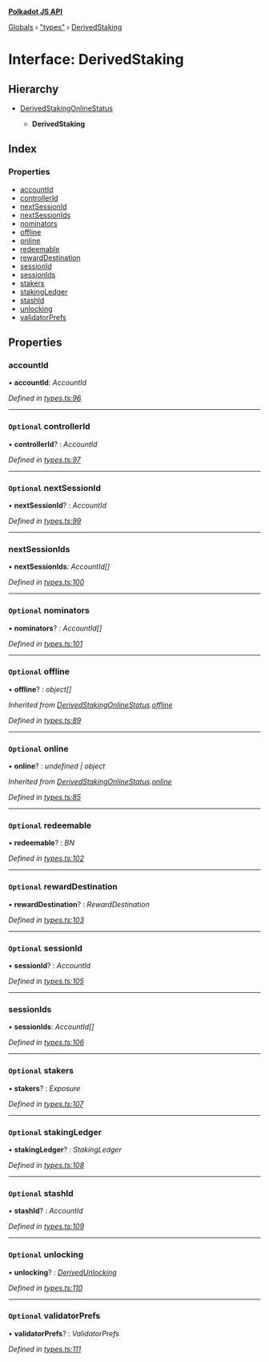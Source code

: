 **[Polkadot JS API](../README.md)**

[Globals](../globals.md) › ["types"](../modules/_types_.md) › [DerivedStaking](_types_.derivedstaking.md)

# Interface: DerivedStaking

## Hierarchy

* [DerivedStakingOnlineStatus](_types_.derivedstakingonlinestatus.md)

  * **DerivedStaking**

## Index

### Properties

* [accountId](_types_.derivedstaking.md#accountid)
* [controllerId](_types_.derivedstaking.md#optional-controllerid)
* [nextSessionId](_types_.derivedstaking.md#optional-nextsessionid)
* [nextSessionIds](_types_.derivedstaking.md#nextsessionids)
* [nominators](_types_.derivedstaking.md#optional-nominators)
* [offline](_types_.derivedstaking.md#optional-offline)
* [online](_types_.derivedstaking.md#optional-online)
* [redeemable](_types_.derivedstaking.md#optional-redeemable)
* [rewardDestination](_types_.derivedstaking.md#optional-rewarddestination)
* [sessionId](_types_.derivedstaking.md#optional-sessionid)
* [sessionIds](_types_.derivedstaking.md#sessionids)
* [stakers](_types_.derivedstaking.md#optional-stakers)
* [stakingLedger](_types_.derivedstaking.md#optional-stakingledger)
* [stashId](_types_.derivedstaking.md#optional-stashid)
* [unlocking](_types_.derivedstaking.md#optional-unlocking)
* [validatorPrefs](_types_.derivedstaking.md#optional-validatorprefs)

## Properties

###  accountId

• **accountId**: *AccountId*

*Defined in [types.ts:96](https://github.com/polkadot-js/api/blob/bdd0cb9/packages/api-derive/src/types.ts#L96)*

___

### `Optional` controllerId

• **controllerId**? : *AccountId*

*Defined in [types.ts:97](https://github.com/polkadot-js/api/blob/bdd0cb9/packages/api-derive/src/types.ts#L97)*

___

### `Optional` nextSessionId

• **nextSessionId**? : *AccountId*

*Defined in [types.ts:99](https://github.com/polkadot-js/api/blob/bdd0cb9/packages/api-derive/src/types.ts#L99)*

___

###  nextSessionIds

• **nextSessionIds**: *AccountId[]*

*Defined in [types.ts:100](https://github.com/polkadot-js/api/blob/bdd0cb9/packages/api-derive/src/types.ts#L100)*

___

### `Optional` nominators

• **nominators**? : *AccountId[]*

*Defined in [types.ts:101](https://github.com/polkadot-js/api/blob/bdd0cb9/packages/api-derive/src/types.ts#L101)*

___

### `Optional` offline

• **offline**? : *object[]*

*Inherited from [DerivedStakingOnlineStatus](_types_.derivedstakingonlinestatus.md).[offline](_types_.derivedstakingonlinestatus.md#optional-offline)*

*Defined in [types.ts:89](https://github.com/polkadot-js/api/blob/bdd0cb9/packages/api-derive/src/types.ts#L89)*

___

### `Optional` online

• **online**? : *undefined | object*

*Inherited from [DerivedStakingOnlineStatus](_types_.derivedstakingonlinestatus.md).[online](_types_.derivedstakingonlinestatus.md#optional-online)*

*Defined in [types.ts:85](https://github.com/polkadot-js/api/blob/bdd0cb9/packages/api-derive/src/types.ts#L85)*

___

### `Optional` redeemable

• **redeemable**? : *BN*

*Defined in [types.ts:102](https://github.com/polkadot-js/api/blob/bdd0cb9/packages/api-derive/src/types.ts#L102)*

___

### `Optional` rewardDestination

• **rewardDestination**? : *RewardDestination*

*Defined in [types.ts:103](https://github.com/polkadot-js/api/blob/bdd0cb9/packages/api-derive/src/types.ts#L103)*

___

### `Optional` sessionId

• **sessionId**? : *AccountId*

*Defined in [types.ts:105](https://github.com/polkadot-js/api/blob/bdd0cb9/packages/api-derive/src/types.ts#L105)*

___

###  sessionIds

• **sessionIds**: *AccountId[]*

*Defined in [types.ts:106](https://github.com/polkadot-js/api/blob/bdd0cb9/packages/api-derive/src/types.ts#L106)*

___

### `Optional` stakers

• **stakers**? : *Exposure*

*Defined in [types.ts:107](https://github.com/polkadot-js/api/blob/bdd0cb9/packages/api-derive/src/types.ts#L107)*

___

### `Optional` stakingLedger

• **stakingLedger**? : *StakingLedger*

*Defined in [types.ts:108](https://github.com/polkadot-js/api/blob/bdd0cb9/packages/api-derive/src/types.ts#L108)*

___

### `Optional` stashId

• **stashId**? : *AccountId*

*Defined in [types.ts:109](https://github.com/polkadot-js/api/blob/bdd0cb9/packages/api-derive/src/types.ts#L109)*

___

### `Optional` unlocking

• **unlocking**? : *[DerivedUnlocking](../modules/_types_.md#derivedunlocking)*

*Defined in [types.ts:110](https://github.com/polkadot-js/api/blob/bdd0cb9/packages/api-derive/src/types.ts#L110)*

___

### `Optional` validatorPrefs

• **validatorPrefs**? : *ValidatorPrefs*

*Defined in [types.ts:111](https://github.com/polkadot-js/api/blob/bdd0cb9/packages/api-derive/src/types.ts#L111)*